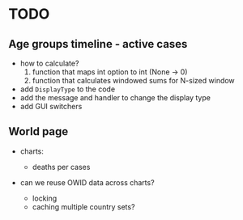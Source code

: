 # TODO

## Age groups timeline - active cases
- how to calculate?
    1. function that maps int option to int (None -> 0)
    1. function that calculates windowed sums for N-sized window
- add `DisplayType` to the code
- add the message and handler to change the display type
- add GUI switchers  

## World page
- charts:
    - deaths per cases

- can we reuse OWID data across charts?
    - locking
    - caching multiple country sets?
